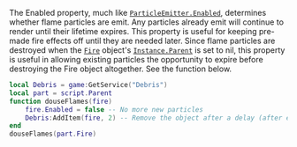 The Enabled property, much like [`ParticleEmitter.Enabled`](https://create.roblox.com/docs/reference/engine/classes/ParticleEmitter#Enabled),
determines whether flame particles are emit. Any particles already emit
will continue to render until their lifetime expires. This property is
useful for keeping pre-made fire effects off until they are needed later.
Since flame particles are destroyed when the [`Fire`](https://create.roblox.com/docs/reference/engine/classes/Fire) object's
[`Instance.Parent`](https://create.roblox.com/docs/reference/engine/classes/Instance#Parent) is set to nil, this property is useful in allowing
existing particles the opportunity to expire before destroying the Fire
object altogether. See the function below.
```lua
local Debris = game:GetService("Debris")
local part = script.Parent
function douseFlames(fire)
	fire.Enabled = false -- No more new particles
	Debris:AddItem(fire, 2) -- Remove the object after a delay (after existing particles have expired)
end
douseFlames(part.Fire)
```